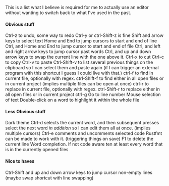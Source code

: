 This is a list what I believe is required for me to actually use an editor without wanting to switch back to what I've used in the past.

#### Obvious stuff
Ctrl-z to undo, some way to redo Ctrl-y or ctrl-Shift-z is fine
Shift and arrow keys to select text
Home and End to jump cursors to start and end of line
Ctrl, and Home and End to jump cursor to start and end of file
Ctrl, and left and right arrow keys to jump cursor past words
Ctrl, and up and down arrow keys to swap the current line with the one above it.
Ctrl-x to cut
Ctrl-c to copy
Ctrl-v to paste
Ctrl-Shift-v to list several previous things on the clipboard so I can select them and paste again (if I can trigger an external program with this shortcut I guess I could live with that.)
ctrl-f to find in current file, optionally with regex.
ctrl-Shift-f to find either in all open files or in current project (implies multiple files can be open at once)
ctrl-r to replace in current file, optionally with regex.
ctrl-Shift-r to replace either in all open files or in current project
ctrl-g Go to line number
Mouse selection of text
Double-click on a word to highlight it within the whole file

#### Less Obvious stuff
Dark theme
Ctrl-d selects the current word, and then subsequent presses select the next word *in addition* so I can edit them all at once. (implies multiple cursors)
Ctrl-e comments and uncomments selected code
Rustfmt can be made to work with it. (triggering things on save)
F1 to delete the current line
Word completion. If not code aware ten at least every word that is in the currently opened files

#### Nice to haves
Ctrl-Shift and up and down arrow keys to jump cursor non-empty lines (maybe swap shortcut with line swapping)
